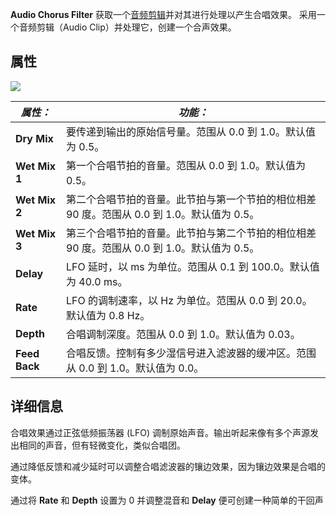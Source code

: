**Audio Chorus Filter** 获取一个[音频剪辑](https://docs.unity3d.com/cn/current/Manual/class-AudioClip.html)并对其进行处理以产生合唱效果。
采用一个音频剪辑（Audio Clip）并处理它，创建一个合声效果。

## 属性
![](https://docs.unity3d.com/cn/current/uploads/Main/AudioChorusFilter.png)

|**_属性：_**|**_功能：_**|
|---|---|
|**Dry Mix**|要传递到输出的原始信号量。范围从 0.0 到 1.0。默认值为 0.5。|
|**Wet Mix 1**|第一个合唱节拍的音量。范围从 0.0 到 1.0。默认值为 0.5。|
|**Wet Mix 2**|第二个合唱节拍的音量。此节拍与第一个节拍的相位相差 90 度。范围从 0.0 到 1.0。默认值为 0.5。|
|**Wet Mix 3**|第三个合唱节拍的音量。此节拍与第二个节拍的相位相差 90 度。范围从 0.0 到 1.0。默认值为 0.5。|
|**Delay**|LFO 延时，以 ms 为单位。范围从 0.1 到 100.0。默认值为 40.0 ms。|
|**Rate**|LFO 的调制速率，以 Hz 为单位。范围从 0.0 到 20.0。默认值为 0.8 Hz。|
|**Depth**|合唱调制深度。范围从 0.0 到 1.0。默认值为 0.03。|
|**Feed Back**|合唱反馈。控制有多少湿信号进入滤波器的缓冲区。范围从 0.0 到 1.0。默认值为 0.0。|

## 详细信息
合唱效果通过正弦低频振荡器 (LFO) 调制原始声音。输出听起来像有多个声源发出相同的声音，但有轻微变化，类似合唱团。

通过降低反馈和减少延时可以调整合唱滤波器的镶边效果，因为镶边效果是合唱的变体。

通过将 **Rate** 和 **Depth** 设置为 0 并调整混音和 **Delay** 便可创建一种简单的干回声